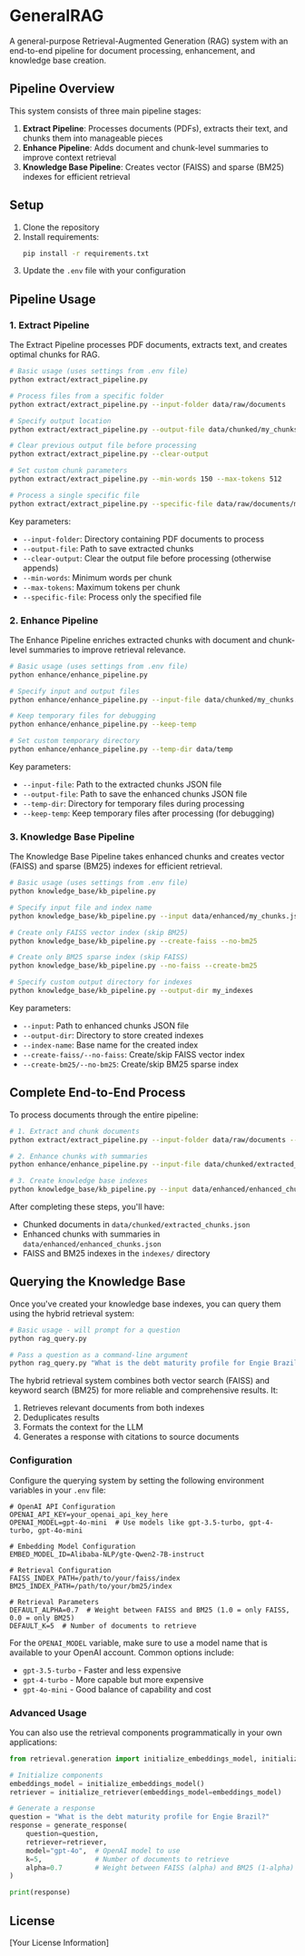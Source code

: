 # GeneralRAG

A general-purpose Retrieval-Augmented Generation (RAG) system with an end-to-end pipeline for document processing, enhancement, and knowledge base creation.

## Pipeline Overview

This system consists of three main pipeline stages:

1. **Extract Pipeline**: Processes documents (PDFs), extracts their text, and chunks them into manageable pieces
2. **Enhance Pipeline**: Adds document and chunk-level summaries to improve context retrieval
3. **Knowledge Base Pipeline**: Creates vector (FAISS) and sparse (BM25) indexes for efficient retrieval

## Setup

1. Clone the repository
2. Install requirements:
   ```bash
   pip install -r requirements.txt
   ```
3. Update the `.env` file with your configuration

## Pipeline Usage

### 1. Extract Pipeline

The Extract Pipeline processes PDF documents, extracts text, and creates optimal chunks for RAG.

```bash
# Basic usage (uses settings from .env file)
python extract/extract_pipeline.py

# Process files from a specific folder
python extract/extract_pipeline.py --input-folder data/raw/documents

# Specify output location
python extract/extract_pipeline.py --output-file data/chunked/my_chunks.json

# Clear previous output file before processing
python extract/extract_pipeline.py --clear-output

# Set custom chunk parameters
python extract/extract_pipeline.py --min-words 150 --max-tokens 512

# Process a single specific file
python extract/extract_pipeline.py --specific-file data/raw/documents/my_doc.pdf
```

Key parameters:
- `--input-folder`: Directory containing PDF documents to process
- `--output-file`: Path to save extracted chunks
- `--clear-output`: Clear the output file before processing (otherwise appends)
- `--min-words`: Minimum words per chunk
- `--max-tokens`: Maximum tokens per chunk
- `--specific-file`: Process only the specified file

### 2. Enhance Pipeline

The Enhance Pipeline enriches extracted chunks with document and chunk-level summaries to improve retrieval relevance.

```bash
# Basic usage (uses settings from .env file)
python enhance/enhance_pipeline.py

# Specify input and output files
python enhance/enhance_pipeline.py --input-file data/chunked/my_chunks.json --output-file data/enhanced/enhanced_chunks.json

# Keep temporary files for debugging
python enhance/enhance_pipeline.py --keep-temp

# Set custom temporary directory
python enhance/enhance_pipeline.py --temp-dir data/temp
```

Key parameters:
- `--input-file`: Path to the extracted chunks JSON file
- `--output-file`: Path to save the enhanced chunks JSON file
- `--temp-dir`: Directory for temporary files during processing
- `--keep-temp`: Keep temporary files after processing (for debugging)

### 3. Knowledge Base Pipeline

The Knowledge Base Pipeline takes enhanced chunks and creates vector (FAISS) and sparse (BM25) indexes for efficient retrieval.

```bash
# Basic usage (uses settings from .env file)
python knowledge_base/kb_pipeline.py

# Specify input file and index name
python knowledge_base/kb_pipeline.py --input data/enhanced/my_chunks.json --index-name my_custom_index

# Create only FAISS vector index (skip BM25)
python knowledge_base/kb_pipeline.py --create-faiss --no-bm25

# Create only BM25 sparse index (skip FAISS)
python knowledge_base/kb_pipeline.py --no-faiss --create-bm25

# Specify custom output directory for indexes
python knowledge_base/kb_pipeline.py --output-dir my_indexes
```

Key parameters:
- `--input`: Path to enhanced chunks JSON file
- `--output-dir`: Directory to store created indexes
- `--index-name`: Base name for the created index
- `--create-faiss/--no-faiss`: Create/skip FAISS vector index
- `--create-bm25/--no-bm25`: Create/skip BM25 sparse index

## Complete End-to-End Process

To process documents through the entire pipeline:

```bash
# 1. Extract and chunk documents
python extract/extract_pipeline.py --input-folder data/raw/documents --output-file data/chunked/extracted_chunks.json --clear-output

# 2. Enhance chunks with summaries
python enhance/enhance_pipeline.py --input-file data/chunked/extracted_chunks.json --output-file data/enhanced/enhanced_chunks.json

# 3. Create knowledge base indexes
python knowledge_base/kb_pipeline.py --input data/enhanced/enhanced_chunks.json
```

After completing these steps, you'll have:
- Chunked documents in `data/chunked/extracted_chunks.json`
- Enhanced chunks with summaries in `data/enhanced/enhanced_chunks.json`
- FAISS and BM25 indexes in the `indexes/` directory

## Querying the Knowledge Base

Once you've created your knowledge base indexes, you can query them using the hybrid retrieval system:

```bash
# Basic usage - will prompt for a question
python rag_query.py

# Pass a question as a command-line argument
python rag_query.py "What is the debt maturity profile for Engie Brazil?"
```

The hybrid retrieval system combines both vector search (FAISS) and keyword search (BM25) for more reliable and comprehensive results. It:
1. Retrieves relevant documents from both indexes
2. Deduplicates results
3. Formats the context for the LLM
4. Generates a response with citations to source documents

### Configuration

Configure the querying system by setting the following environment variables in your `.env` file:

```
# OpenAI API Configuration
OPENAI_API_KEY=your_openai_api_key_here
OPENAI_MODEL=gpt-4o-mini  # Use models like gpt-3.5-turbo, gpt-4-turbo, gpt-4o-mini

# Embedding Model Configuration
EMBED_MODEL_ID=Alibaba-NLP/gte-Qwen2-7B-instruct

# Retrieval Configuration
FAISS_INDEX_PATH=/path/to/your/faiss/index
BM25_INDEX_PATH=/path/to/your/bm25/index

# Retrieval Parameters
DEFAULT_ALPHA=0.7  # Weight between FAISS and BM25 (1.0 = only FAISS, 0.0 = only BM25)
DEFAULT_K=5  # Number of documents to retrieve
```

For the `OPENAI_MODEL` variable, make sure to use a model name that is available to your OpenAI account. Common options include:
- `gpt-3.5-turbo` - Faster and less expensive
- `gpt-4-turbo` - More capable but more expensive
- `gpt-4o-mini` - Good balance of capability and cost

### Advanced Usage

You can also use the retrieval components programmatically in your own applications:

```python
from retrieval.generation import initialize_embeddings_model, initialize_retriever, generate_response

# Initialize components
embeddings_model = initialize_embeddings_model()
retriever = initialize_retriever(embeddings_model=embeddings_model)

# Generate a response
question = "What is the debt maturity profile for Engie Brazil?"
response = generate_response(
    question=question,
    retriever=retriever,
    model="gpt-4o",  # OpenAI model to use
    k=5,             # Number of documents to retrieve
    alpha=0.7        # Weight between FAISS (alpha) and BM25 (1-alpha)
)

print(response)
```

## License

[Your License Information]